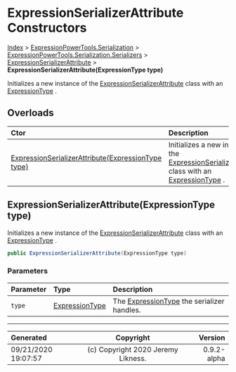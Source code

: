 ﻿# ExpressionSerializerAttribute Constructors

[Index](../index.md) > [ExpressionPowerTools.Serialization](ExpressionPowerTools.Serialization.a.md) > [ExpressionPowerTools.Serialization.Serializers](ExpressionPowerTools.Serialization.Serializers.n.md) > [ExpressionSerializerAttribute](ExpressionPowerTools.Serialization.Serializers.ExpressionSerializerAttribute.cs.md) > **ExpressionSerializerAttribute(ExpressionType type)**

Initializes a new instance of the [ExpressionSerializerAttribute](ExpressionPowerTools.Serialization.Serializers.ExpressionSerializerAttribute.cs.md) class with an [ExpressionType](https://docs.microsoft.com/dotnet/api/system.linq.expressions.expressiontype) .

## Overloads

| Ctor | Description |
| :-- | :-- |
| [ExpressionSerializerAttribute(ExpressionType type)](#expressionserializerattributeexpressiontype-type) | Initializes a new instance of the [ExpressionSerializerAttribute](ExpressionPowerTools.Serialization.Serializers.ExpressionSerializerAttribute.cs.md) class with an [ExpressionType](https://docs.microsoft.com/dotnet/api/system.linq.expressions.expressiontype) . |

## ExpressionSerializerAttribute(ExpressionType type)

Initializes a new instance of the [ExpressionSerializerAttribute](ExpressionPowerTools.Serialization.Serializers.ExpressionSerializerAttribute.cs.md) class with an [ExpressionType](https://docs.microsoft.com/dotnet/api/system.linq.expressions.expressiontype) .

```csharp
public ExpressionSerializerAttribute(ExpressionType type)
```

### Parameters

| Parameter | Type | Description |
| :-- | :-- | :-- |
| `type` | [ExpressionType](https://docs.microsoft.com/dotnet/api/system.linq.expressions.expressiontype) | The [ExpressionType](https://docs.microsoft.com/dotnet/api/system.linq.expressions.expressiontype) the serializer handles. |



---

| Generated | Copyright | Version |
| :-- | :-: | --: |
| 09/21/2020 19:07:57 | (c) Copyright 2020 Jeremy Likness. | 0.9.2-alpha |
